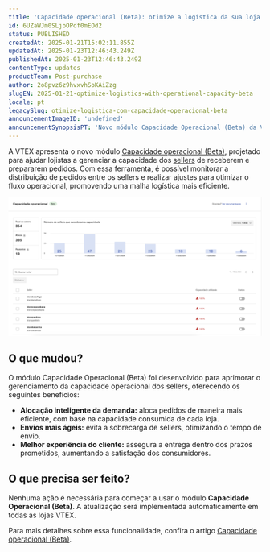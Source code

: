```yaml
---
title: 'Capacidade operacional (Beta): otimize a logística da sua loja'
id: 6UZaWJm0SLjoOPdf0mEOd2
status: PUBLISHED
createdAt: 2025-01-21T15:02:11.855Z
updatedAt: 2025-01-23T12:46:43.249Z
publishedAt: 2025-01-23T12:46:43.249Z
contentType: updates
productTeam: Post-purchase
author: 2o8pvz6z9hvxvhSoKAiZzg
slugEN: 2025-01-21-optimize-logistics-with-operational-capacity-beta
locale: pt
legacySlug: otimize-logistica-com-capacidade-operacional-beta
announcementImageID: 'undefined'
announcementSynopsisPT: 'Novo módulo Capacidade Operacional (Beta) da VTEX otimiza logística e distribui pedidos entre sellers.'
---
```


A VTEX apresenta o novo módulo [Capacidade operacional (Beta)](/pt/tutorial/capacidade-operacional-beta--2thSYLMAS8KAd8V4XuBLSy), projetado para ajudar lojistas a gerenciar a capacidade dos [sellers](/pt/tutorial/o-que-e-um-seller--5FkLvhZ3Few4CWWIuYOK2w) de receberem e prepararem pedidos. Com essa ferramenta, é possível monitorar a distribuição de pedidos entre os sellers e realizar ajustes para otimizar o fluxo operacional, promovendo uma malha logística mais eficiente.

![operational_capacity_image_1_PT](https://raw.githubusercontent.com/vtexdocs/help-center-content/refs/heads/main/docs/pt/announcements/2025/janeiro/2025-01-21-otimize-logistica-com-capacidade-operacional-beta_1.png)

## O que mudou? 

O módulo Capacidade Operacional (Beta) foi desenvolvido para aprimorar o gerenciamento da capacidade operacional dos sellers, oferecendo os seguintes benefícios:

* **Alocação inteligente da demanda:** aloca pedidos de maneira mais eficiente, com base na capacidade consumida de cada loja.
* **Envios mais ágeis:** evita a sobrecarga de sellers, otimizando o tempo de envio.
* **Melhor experiência do cliente:** assegura a entrega dentro dos prazos prometidos, aumentando a satisfação dos consumidores.

## O que precisa ser feito?

Nenhuma ação é necessária para começar a usar o módulo **Capacidade Operacional (Beta)**. A atualização será implementada automaticamente em todas as lojas VTEX.

Para mais detalhes sobre essa funcionalidade, confira o artigo [Capacidade operacional (Beta)](/pt/tutorial/capacidade-operacional-beta--2thSYLMAS8KAd8V4XuBLSy). 


